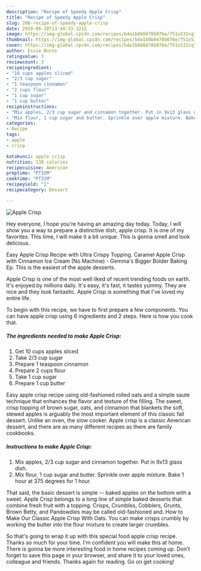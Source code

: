 ```yaml
---
description: "Recipe of Speedy Apple Crisp"
title: "Recipe of Speedy Apple Crisp"
slug: 206-recipe-of-speedy-apple-crisp
date: 2020-06-20T13:44:33.121Z
image: https://img-global.cpcdn.com/recipes/b4a1b8b0478b076e/751x532cq70/apple-crisp-recipe-main-photo.jpg
thumbnail: https://img-global.cpcdn.com/recipes/b4a1b8b0478b076e/751x532cq70/apple-crisp-recipe-main-photo.jpg
cover: https://img-global.cpcdn.com/recipes/b4a1b8b0478b076e/751x532cq70/apple-crisp-recipe-main-photo.jpg
author: Essie Burns
ratingvalue: 3
reviewcount: 3
recipeingredient:
- "10 cups apples sliced"
- "2/3 cup sugar"
- "1 teaspoon cinnamon"
- "2 cups flour"
- "1 cup sugar"
- "1 cup butter"
recipeinstructions:
- "Mix apples, 2/3 cup sugar and cinnamon together. Put in 9x13 glass dish."
- "Mix flour, 1 cup sugar and butter. Sprinkle over apple mixture. Bake 1 hour at 375 degrees for 1 hour."
categories:
- Recipe
tags:
- apple
- crisp

katakunci: apple crisp 
nutrition: 130 calories
recipecuisine: American
preptime: "PT32M"
cooktime: "PT31M"
recipeyield: "1"
recipecategory: Dessert

---
```



![Apple Crisp](https://img-global.cpcdn.com/recipes/b4a1b8b0478b076e/751x532cq70/apple-crisp-recipe-main-photo.jpg)

Hey everyone, I hope you're having an amazing day today. Today, I will show you a way to prepare a distinctive dish, apple crisp. It is one of my favorites. This time, I will make it a bit unique. This is gonna smell and look delicious.

Easy Apple Crisp Recipe with Ultra Crispy Topping. Caramel Apple Crisp with Cinnamon Ice Cream (No Machine) - Gemma&#39;s Bigger Bolder Baking Ep. This is the easiest of the apple desserts.

Apple Crisp is one of the most well liked of recent trending foods on earth. It's enjoyed by millions daily. It's easy, it's fast, it tastes yummy. They are nice and they look fantastic. Apple Crisp is something that I've loved my entire life.


To begin with this recipe, we have to first prepare a few components. You can have apple crisp using 6 ingredients and 2 steps. Here is how you cook that.

##### The ingredients needed to make Apple Crisp:

1. Get 10 cups apples sliced
1. Take 2/3 cup sugar
1. Prepare 1 teaspoon cinnamon
1. Prepare 2 cups flour
1. Take 1 cup sugar
1. Prepare 1 cup butter


Easy apple crisp recipe using old-fashioned rolled oats and a simple saute technique that enhances the flavor and texture of the filling. The sweet, crisp topping of brown sugar, oats, and cinnamon that blankets the soft, stewed apples is arguably the most important element of this classic fall dessert. Unlike an oven, the slow cooker. Apple crisp is a classic American dessert, and there are as many different recipes as there are family cookbooks. 

##### Instructions to make Apple Crisp:

1. Mix apples, 2/3 cup sugar and cinnamon together. Put in 9x13 glass dish.
1. Mix flour, 1 cup sugar and butter. Sprinkle over apple mixture. Bake 1 hour at 375 degrees for 1 hour.


That said, the basic dessert is simple -- baked apples on the bottom with a sweet. Apple Crisp belongs to a long line of simple baked desserts that combine fresh fruit with a topping. Crisps, Crumbles, Cobblers, Grunts, Brown Betty, and Pandowdies may be called old-fashioned and. How to Make Our Classic Apple Crisp With Oats. You can make crisps crumbly by working the butter into the flour mixture to create larger crumbles. 

So that's going to wrap it up with this special food apple crisp recipe. Thanks so much for your time. I'm confident you will make this at home. There is gonna be more interesting food in home recipes coming up. Don't forget to save this page in your browser, and share it to your loved ones, colleague and friends. Thanks again for reading. Go on get cooking!
